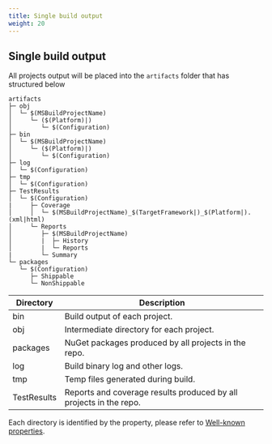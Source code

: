 ```yaml
---
title: Single build output
weight: 20
---
```


## Single build output

All projects output will be placed into the `artifacts` folder that has structured below

``` plain
artifacts
├─ obj
│  └─ $(MSBuildProjectName)
│     └─ ($(Platform)|)
│        └─ $(Configuration)
├─ bin
│  └─ $(MSBuildProjectName)
│     └─ ($(Platform)|)
│        └─ $(Configuration)
├─ log
│  └─ $(Configuration)
├─ tmp
│  └─ $(Configuration)
├─ TestResults
│  └─ $(Configuration)
|     ├─ Coverage
│     │  └─ $(MSBuildProjectName)_$(TargetFramework|)_$(Platform|).(xml|html)
│     └─ Reports
│        ├─ $(MSBuildProjectName)
│        |  ├─ History
│        |  └─ Reports
|        └─ Summary
└─ packages
   └─ $(Configuration)
      ├─ Shippable
      └─ NonShippable
```

| Directory | Description |
| --- | --- |
| bin | Build output of each project. |
| obj | Intermediate directory for each project. |
| packages | NuGet packages produced by all projects in the repo. |
| log | Build binary log and other logs. |
| tmp | Temp files generated during build. |
| TestResults | Reports and coverage results produced by all projects in the repo. |

Each directory is identified by the property, please refer to [Well-known properties](../configuration/predefined-variables/).
